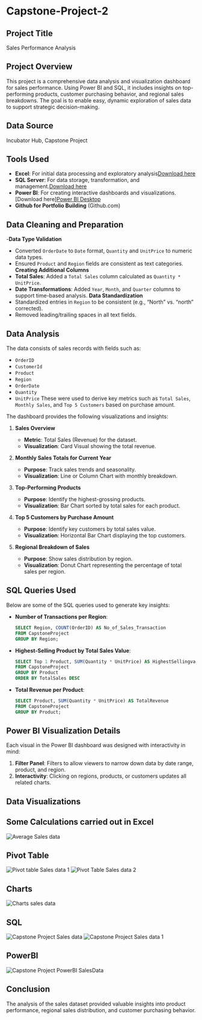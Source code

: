 # Capstone-Project-2
## Project Title
Sales Performance Analysis

## Project Overview
This project is a comprehensive data analysis and visualization dashboard for sales performance. Using Power BI and SQL, it includes insights on top-performing products, customer purchasing behavior, and regional sales breakdowns. The goal is to enable easy, dynamic exploration of sales data to support strategic decision-making.

## Data Source
Incubator Hub, Capstone Project

## Tools Used
- **Excel**: For initial data processing and exploratory analysis[Download here](https://www.microsoft.com)
- **SQL Server**: For data storage, transformation, and management.[Download here](https://www.microsoft.com)
- **Power BI**: For creating interactive dashboards and visualizations.[Download here][Power BI Desktop](https://powerbi.microsoft.com/en-us/desktop/)
- **Github for Portfolio Building** (Github.com)

## Data Cleaning and Preparation
-**Data Type Validation**
- Converted `OrderDate` to `Date` format, `Quantity` and `UnitPrice` to numeric data types.
- Ensured `Product` and `Region` fields are consistent as text categories.
**Creating Additional Columns**
- **Total Sales**: Added a `Total Sales` column calculated as `Quantity * UnitPrice`.
- **Date Transformations**: Added `Year`, `Month`, and `Quarter` columns to support time-based analysis.
**Data Standardization**
- Standardized entries in `Region` to be consistent (e.g., “North” vs. “north” corrected).
- Removed leading/trailing spaces in all text fields.

## Data Analysis

The data consists of sales records with fields such as:
- `OrderID`
- `CustomerId`
- `Product`
- `Region`
- `OrderDate`
- `Quantity`
- `UnitPrice`
These were used to derive key metrics such as `Total Sales`, `Monthly Sales`, and `Top 5 Customers` based on purchase amount.

The dashboard provides the following visualizations and insights:

1. **Sales Overview**  
   - **Metric**: Total Sales (Revenue) for the dataset.
   - **Visualization**: Card Visual showing the total revenue.

2. **Monthly Sales Totals for Current Year**  
   - **Purpose**: Track sales trends and seasonality.
   - **Visualization**: Line or Column Chart with monthly breakdown.

3. **Top-Performing Products**  
   - **Purpose**: Identify the highest-grossing products.
   - **Visualization**: Bar Chart sorted by total sales for each product.

4. **Top 5 Customers by Purchase Amount**  
   - **Purpose**: Identify key customers by total sales value.
   - **Visualization**: Horizontal Bar Chart displaying the top customers.

5. **Regional Breakdown of Sales**  
   - **Purpose**: Show sales distribution by region.
   - **Visualization**: Donut Chart representing the percentage of total sales per region.

## SQL Queries Used

Below are some of the SQL queries used to generate key insights:

- **Number of Transactions per Region**:
    ```sql
    SELECT Region, COUNT(OrderID) AS No_of_Sales_Transaction
    FROM CapstoneProject
    GROUP BY Region;
    ```

- **Highest-Selling Product by Total Sales Value**:
    ```sql
    SELECT Top 1 Product, SUM(Quantity * UnitPrice) AS HighestSellingvalues
    FROM CapstoneProject
    GROUP BY Product
    ORDER BY TotalSales DESC
    ```

- **Total Revenue per Product**:
    ```sql
    SELECT Product, SUM(Quantity * UnitPrice) AS TotalRevenue
    FROM CapstoneProject
    GROUP BY Product;
    ```

## Power BI Visualization Details
Each visual in the Power BI dashboard was designed with interactivity in mind:
1. **Filter Panel**: Filters to allow viewers to narrow down data by date range, product, and region.
2. **Interactivity**: Clicking on regions, products, or customers updates all related charts.

## Data Visualizations

## Some Calculations carried out in Excel
![Average Sales data](https://github.com/user-attachments/assets/412ab1a7-36d2-4f3b-9518-73eec24818cf)

## Pivot Table
![Pivot table Sales data 1](https://github.com/user-attachments/assets/ce1a83d6-7e43-4947-b909-4fa1d5696f82)
![Pivot Table Sales data 2](https://github.com/user-attachments/assets/70de8dba-7ef9-4664-813b-b306a3b6fa89)

## Charts
![Charts sales data](https://github.com/user-attachments/assets/14a7ad54-c839-4027-a1cd-845616477443)

## SQL
![Capstone Project Sales data](https://github.com/user-attachments/assets/6cc85a36-4096-44a2-ae33-8d0be6a6f139)
![Capstone Project Sales data 1](https://github.com/user-attachments/assets/e17097bb-cc8d-4fbb-acde-66becdd92836)

## PowerBI
![Capstone Project PowerBI SalesData](https://github.com/user-attachments/assets/1c9e2f92-bfc5-497f-8e05-9afea2974b89)

## Conclusion
The analysis of the sales dataset provided valuable insights into product performance, regional sales distribution, and customer purchasing behavior. 







